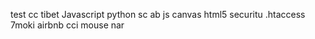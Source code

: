 test
cc 
tibet
Javascript
python sc ab
js canvas html5
securitu .htaccess
7moki airbnb cci mouse nar
